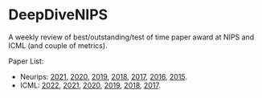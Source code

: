 # DeepDiveNIPS
A weekly review of best/outstanding/test of time paper award at NIPS and ICML (and couple of metrics).

Paper List:
*  Neurips: [2021](https://blog.neurips.cc/2021/11/30/announcing-the-neurips-2021-award-recipients/), [2020](https://neuripsconf.medium.com/announcing-the-neurips-2020-award-recipients-73e4d3101537), [2019](https://nips.cc/Conferences/2019/Awards), [2018](https://nips.cc/Conferences/2018/Awards), [2017](https://nips.cc/Conferences/2017/Awards), [2016](https://nips.cc/Conferences/2016/Awards), [2015](https://nips.cc/Conferences/2015/Awards).
* ICML: [2022](https://icml.cc/virtual/2022/awards_detail), [2021](https://icml.cc/virtual/2021/awards_detail), [2020](https://icml.cc/virtual/2020/awards_detail), [2019](https://icml.cc/virtual/2019/awards_detail), [2018](https://icml.cc/Conferences/2018/Awards), [2017](https://icml.cc/Conferences/2017/Awards).
